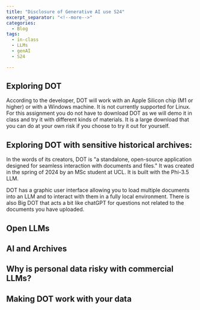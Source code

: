 ```yaml
---
title: "Disclosure of Generative AI use S24"
excerpt_separator: "<!--more-->"
categories:
  - Blog
tags:
  - in-class
  - LLMs
  - genAI
  - S24

---
```


## Exploring DOT 

According to the developer, DOT will work with an Apple Silicon chip (M1 or higher) or with a Windows machine. It is not currently supported for Linux. For this assignment you do not have to download DOT as we will demo it in class and try it with different kinds of materials. It is a large download that you can do at your own risk if you choose to try it out for yourself.


## Exploring DOT with sensitive historical archives: 

In the words of its creators, DOT is "a standalone, open-source application designed for seamless interaction with documents and files." It was created in the spring of 2024 by an MSc student at UCL. It is built with the Phi-3.5 LLM.

DOT has a graphic user interface allowing you to load multiple documents into an LLM and to interact with them in a fully local environment. There is also Big DOT that acts a bit like chatGPT for questions not related to the documents you have uploaded. 

## Open LLMs 


## AI and Archives 


## Why is personal data risky with commercial LLMs?


## Making DOT work with your data

 




